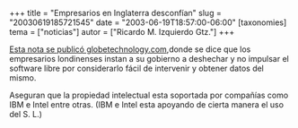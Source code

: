 +++
title = "Empresarios en Inglaterra desconfían"
slug = "20030619185721545"
date = "2003-06-19T18:57:00-06:00"
[taxonomies]
tema = ["noticias"]
autor = ["Ricardo M. Izquierdo Gtz."]
+++

[Esta nota se publicó
globetechnology.com](http://www.globetechnology.com/servlet/story/RTGAM.20030619.gtlinux0610/BNStory/Technology/),donde
se dice que los empresarios londinenses instan a su gobierno a deshechar
y no impulsar el software libre por considerarlo fácil de intervenir y
obtener datos del mismo.

Aseguran que la propiedad intelectual esta soportada por compañías como
IBM e Intel entre otras. (IBM e Intel esta apoyando de cierta manera el
uso del S. L.)

